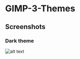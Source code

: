 # GIMP-3-Themes

## Screenshots

### Dark theme
![alt text](https://github.com/draekko/gimp-3-themes/raw/master/images/GIMP-Dark-theme.png "Dark theme")
